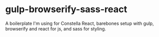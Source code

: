 gulp-browserify-sass-react
==========================

A boilerplate I'm using for Constella React, barebones setup with gulp, browserify and react for js, and sass for styling.
